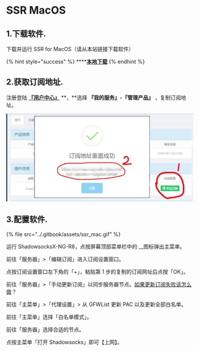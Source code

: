 # SSR MacOS

## 1.下载软件.

下载并运行 SSR for MacOS（请从本站链接下载软件）

{% hint style="success" %}
\*\*\*\*[**本地下载**](http://dl.nordss.com/ssr_mac.dmg)
{% endhint %}

## 2.获取订阅地址.

注册登陆 [**『用户中心』**](https://ss.5mu.me/) **，**选择 **『我的服务』-『管理产品』** ，复制订阅地址。

![](../.gitbook/assets/subscribe.jpg)

## 3.配置软件.

{% file src="../.gitbook/assets/ssr\_mac.gif" %}

运行 ShadowsocksX-NG-R8，点按屏幕顶部菜单栏中的  __图标弹出主菜单。

前往「服务器」&gt;「编辑订阅」进入订阅设置窗口。

点按订阅设置窗口左下角的「+」，粘贴第 1 步的复制的订阅网址后点按「OK」。

前往「服务器」&gt;「手动更新订阅」以同步服务器节点。[如果更新订阅失败该怎么做](https://whaleblue.zendesk.com/hc/zh-tw/articles/360006581452)？

前往「主菜单」&gt;「代理设置」&gt; 从 GFWList 更新 PAC 以及更新全部白名单。

前往「主菜单」选择「白名单模式」。

前往「服务器」选择合适的节点。

点按主菜单「打开 Shadowsocks」即可【上网】。

